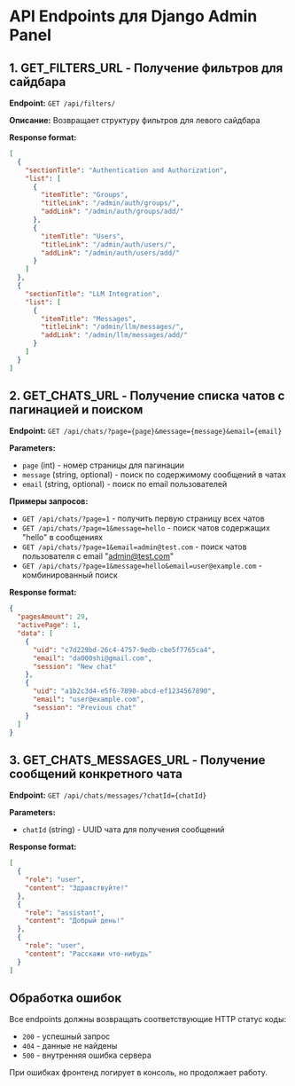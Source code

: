 # API Endpoints для Django Admin Panel

## 1. GET_FILTERS_URL - Получение фильтров для сайдбара

**Endpoint:** `GET /api/filters/`

**Описание:** Возвращает структуру фильтров для левого сайдбара

**Response format:**

```json
[
  {
    "sectionTitle": "Authentication and Authorization",
    "list": [
      {
        "itemTitle": "Groups",
        "titleLink": "/admin/auth/groups/",
        "addLink": "/admin/auth/groups/add/"
      },
      {
        "itemTitle": "Users",
        "titleLink": "/admin/auth/users/",
        "addLink": "/admin/auth/users/add/"
      }
    ]
  },
  {
    "sectionTitle": "LLM Integration",
    "list": [
      {
        "itemTitle": "Messages",
        "titleLink": "/admin/llm/messages/",
        "addLink": "/admin/llm/messages/add/"
      }
    ]
  }
]
```

## 2. GET_CHATS_URL - Получение списка чатов с пагинацией и поиском

**Endpoint:** `GET /api/chats/?page={page}&message={message}&email={email}`

**Parameters:**

- `page` (int) - номер страницы для пагинации
- `message` (string, optional) - поиск по содержимому сообщений в чатах
- `email` (string, optional) - поиск по email пользователей

**Примеры запросов:**

- `GET /api/chats/?page=1` - получить первую страницу всех чатов
- `GET /api/chats/?page=1&message=hello` - поиск чатов содержащих "hello" в сообщениях
- `GET /api/chats/?page=1&email=admin@test.com` - поиск чатов пользователя с email "admin@test.com"
- `GET /api/chats/?page=1&message=hello&email=user@example.com` - комбинированный поиск

**Response format:**

```json
{
  "pagesAmount": 29,
  "activePage": 1,
  "data": [
    {
      "uid": "c7d229bd-26c4-4757-9edb-cbe5f7765ca4",
      "email": "da000shi@gmail.com",
      "session": "New chat"
    },
    {
      "uid": "a1b2c3d4-e5f6-7890-abcd-ef1234567890",
      "email": "user@example.com",
      "session": "Previous chat"
    }
  ]
}
```

## 3. GET_CHATS_MESSAGES_URL - Получение сообщений конкретного чата

**Endpoint:** `GET /api/chats/messages/?chatId={chatId}`

**Parameters:**

- `chatId` (string) - UUID чата для получения сообщений

**Response format:**

```json
[
  {
    "role": "user",
    "content": "Здравствуйте!"
  },
  {
    "role": "assistant",
    "content": "Добрый день!"
  },
  {
    "role": "user",
    "content": "Расскажи что-нибудь"
  }
]
```

## Обработка ошибок

Все endpoints должны возвращать соответствующие HTTP статус коды:

- `200` - успешный запрос
- `404` - данные не найдены
- `500` - внутренняя ошибка сервера

При ошибках фронтенд логирует в консоль, но продолжает работу.

